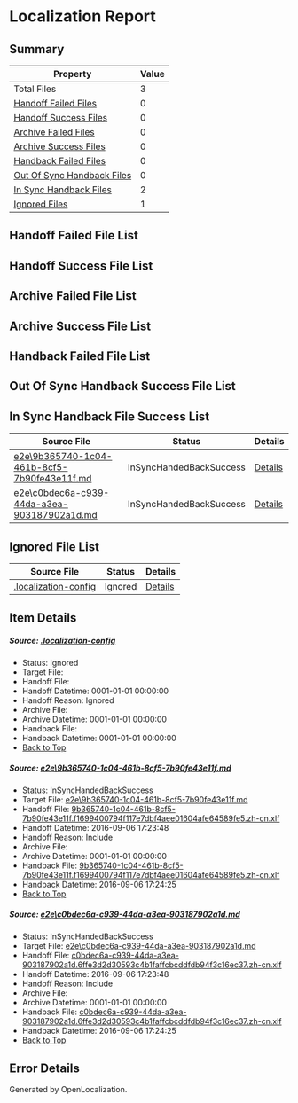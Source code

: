 # <a name='report-top'></a> Localization Report

## Summary
 Property | Value 
 -------- | ----- 
 Total Files | 3
[ Handoff Failed Files ](#handoff-failed-list)| 0
[ Handoff Success Files ](#handoff-success-list)| 0
[ Archive Failed Files ](#archive-failed-list)| 0
[ Archive Success Files ](#archive-success-list)| 0
[ Handback Failed Files ](#handback-failed-list)| 0
[ Out Of Sync Handback Files ](#outofsync-handback-success-list)| 0
[ In Sync Handback Files ](#insync-handback-success-list)| 2
[ Ignored Files ](#ignored-list)| 1

## <a name='handoff-failed-list'></a> Handoff Failed File List

## <a name='handoff-success-list'></a> Handoff Success File List

## <a name='archive-failed-list'></a> Archive Failed File List

## <a name='archive-success-list'></a> Archive Success File List

## <a name='handback-failed-list'></a> Handback Failed File List

## <a name='outofsync-handback-success-list'></a> Out Of Sync Handback Success File List

## <a name='insync-handback-success-list'></a> In Sync Handback File Success List
 Source File | Status | Details 
 ----------- | ------ | ------- 
 [e2e\9b365740-1c04-461b-8cf5-7b90fe43e11f.md](https://github.com/OpenLocalizationTestOrg/ol-test0/blob/c3cbf53cd703fe5c857c65134ab3da3df5d421f1/e2e/9b365740-1c04-461b-8cf5-7b90fe43e11f.md) | InSyncHandedBackSuccess | [Details](#4d0c77dd0e7d441914d6c30983224a43e22fd2641)
 [e2e\c0bdec6a-c939-44da-a3ea-903187902a1d.md](https://github.com/OpenLocalizationTestOrg/ol-test0/blob/c3cbf53cd703fe5c857c65134ab3da3df5d421f1/e2e/c0bdec6a-c939-44da-a3ea-903187902a1d.md) | InSyncHandedBackSuccess | [Details](#918a3bb0fdd69a188d8d5636cea2b2c257ddbb8a2)

## <a name='ignored-list'></a> Ignored File List
 Source File | Status | Details 
 ----------- | ------ | ------- 
 [.localization-config](https://github.com/OpenLocalizationTestOrg/ol-test0/blob/c3cbf53cd703fe5c857c65134ab3da3df5d421f1/.localization-config) | Ignored | [Details](#3d4f252ac210baf56311d7e97dcc2db10974dbd20)

## Item Details
##### <a name='3d4f252ac210baf56311d7e97dcc2db10974dbd20'></a> Source: [.localization-config](https://github.com/OpenLocalizationTestOrg/ol-test0/blob/c3cbf53cd703fe5c857c65134ab3da3df5d421f1/.localization-config)
* Status: Ignored
* Target File: 
* Handoff File: 
* Handoff Datetime: 0001-01-01 00:00:00
* Handoff Reason: Ignored
* Archive File: 
* Archive Datetime: 0001-01-01 00:00:00
* Handback File: 
* Handback Datetime: 0001-01-01 00:00:00
* [Back to Top](#report-top)

##### <a name='4d0c77dd0e7d441914d6c30983224a43e22fd2641'></a> Source: [e2e\9b365740-1c04-461b-8cf5-7b90fe43e11f.md](https://github.com/OpenLocalizationTestOrg/ol-test0/blob/c3cbf53cd703fe5c857c65134ab3da3df5d421f1/e2e/9b365740-1c04-461b-8cf5-7b90fe43e11f.md)
* Status: InSyncHandedBackSuccess
* Target File: [e2e\9b365740-1c04-461b-8cf5-7b90fe43e11f.md](https://github.com/OpenLocalizationTestOrg/ol-test0-zhcn/blob/ed2bc387f949a2cde4464978808b3d9b4261dc07/e2e/9b365740-1c04-461b-8cf5-7b90fe43e11f.md)
* Handoff File: [9b365740-1c04-461b-8cf5-7b90fe43e11f.f1699400794f117e7dbf4aee01604afe64589fe5.zh-cn.xlf](https://github.com/OpenLocalizationTestOrg/ol-test0-handoff/blob/ec36fb28c8f690d14a17815a7ebb0cb36672504d/ol-handoff/OpenLocalizationTestOrg/ol-test0-zhcn/ci/ht/9b365740-1c04-461b-8cf5-7b90fe43e11f.f1699400794f117e7dbf4aee01604afe64589fe5.zh-cn.xlf)
* Handoff Datetime: 2016-09-06 17:23:48
* Handoff Reason: Include
* Archive File: 
* Archive Datetime: 0001-01-01 00:00:00
* Handback File: [9b365740-1c04-461b-8cf5-7b90fe43e11f.f1699400794f117e7dbf4aee01604afe64589fe5.zh-cn.xlf](https://github.com/OpenLocalizationTestOrg/ol-test0-handback/blob/ef31116891b9f207b79e45255ef93dc5b17945cb/ol-handback/OpenLocalizationTestOrg/ol-test0-zhcn/ci/ht/9b365740-1c04-461b-8cf5-7b90fe43e11f.f1699400794f117e7dbf4aee01604afe64589fe5.zh-cn.xlf)
* Handback Datetime: 2016-09-06 17:24:25
* [Back to Top](#report-top)

##### <a name='918a3bb0fdd69a188d8d5636cea2b2c257ddbb8a2'></a> Source: [e2e\c0bdec6a-c939-44da-a3ea-903187902a1d.md](https://github.com/OpenLocalizationTestOrg/ol-test0/blob/c3cbf53cd703fe5c857c65134ab3da3df5d421f1/e2e/c0bdec6a-c939-44da-a3ea-903187902a1d.md)
* Status: InSyncHandedBackSuccess
* Target File: [e2e\c0bdec6a-c939-44da-a3ea-903187902a1d.md](https://github.com/OpenLocalizationTestOrg/ol-test0-zhcn/blob/ed2bc387f949a2cde4464978808b3d9b4261dc07/e2e/c0bdec6a-c939-44da-a3ea-903187902a1d.md)
* Handoff File: [c0bdec6a-c939-44da-a3ea-903187902a1d.6ffe3d2d30593c4b1faffcbcddfdb94f3c16ec37.zh-cn.xlf](https://github.com/OpenLocalizationTestOrg/ol-test0-handoff/blob/ec36fb28c8f690d14a17815a7ebb0cb36672504d/ol-handoff/OpenLocalizationTestOrg/ol-test0-zhcn/ci/ht/c0bdec6a-c939-44da-a3ea-903187902a1d.6ffe3d2d30593c4b1faffcbcddfdb94f3c16ec37.zh-cn.xlf)
* Handoff Datetime: 2016-09-06 17:23:48
* Handoff Reason: Include
* Archive File: 
* Archive Datetime: 0001-01-01 00:00:00
* Handback File: [c0bdec6a-c939-44da-a3ea-903187902a1d.6ffe3d2d30593c4b1faffcbcddfdb94f3c16ec37.zh-cn.xlf](https://github.com/OpenLocalizationTestOrg/ol-test0-handback/blob/ef31116891b9f207b79e45255ef93dc5b17945cb/ol-handback/OpenLocalizationTestOrg/ol-test0-zhcn/ci/ht/c0bdec6a-c939-44da-a3ea-903187902a1d.6ffe3d2d30593c4b1faffcbcddfdb94f3c16ec37.zh-cn.xlf)
* Handback Datetime: 2016-09-06 17:24:25
* [Back to Top](#report-top)


## Error Details

Generated by OpenLocalization.
